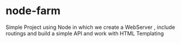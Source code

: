 # node-farm

Simple Project using Node in which we create a WebServer , include routings and build a simple API and work with HTML Templating
